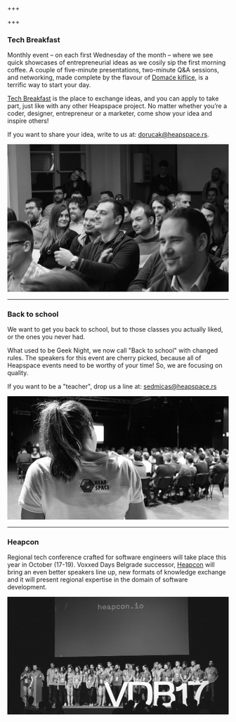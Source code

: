 +++

+++
### Tech Breakfast

Monthly event – on each first Wednesday of the month – where we see quick showcases of entrepreneurial ideas as we cosily sip the first morning coffee. A couple of five-minute presentations, two-minute Q&A sessions, and networking, made complete by the flavour of [Domaće kiflice](http://domacekiflice.rs/), is a terrific way to start your day.

[Tech Breakfast](https://tehnoloskidorucak.io/ "Tehnološki doručak") is the place to exchange ideas, and you can apply to take part, just like with any other Heapspace project. No matter whether you’re a coder, designer, entrepreneur or a marketer, come show your idea and inspire others!

If you want to share your idea, write to us at: [dorucak@heapspace.rs](mailto:dorucak@heapspace.rs).

![](td.jpg)

***

### Back to school

We want to get you back to school, but to those classes you actually liked, or the ones you never had.

What used to be Geek Night, we now call "Back to school" with changed rules. The speakers for this event are cherry picked, because all of Heapspace events need to be worthy of your time! So, we are focusing on quality.

If you want to be a "teacher", drop us a line at: [sedmicas@heapspace.rs](mailto:sedmicas@heapspace.rs)

![](scas.jpg)

***

### Heapcon

Regional tech conference crafted for software engineers will take place this year in October (17-19). Voxxed Days Belgrade successor, [Heapcon](http://heapcon.io/) will bring an even better speakers line up, new formats of knowledge exchange and it will present regional expertise in the domain of software development.

![](hc.jpg)